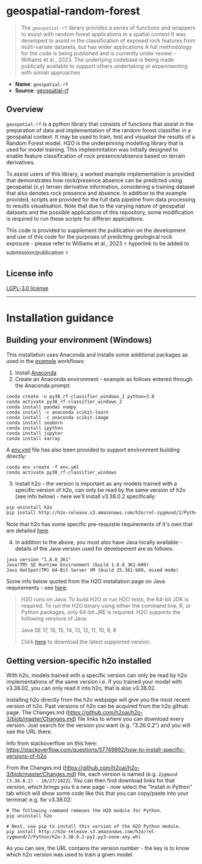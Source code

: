 # geospatial-random-forest

> The `geospatial-rf` library provides a series of functions and wrappers to assist with random forest applications in a spatial context
> It was developed to assist in the classification of exposed rock features from multi-variate datasets, but has wider applications
> A full methodology for the code is being published and is currently under review
    - Williams et al., 2023. 
> The underlying codebase is being made publically available to support others undertaking or experimenting with simialr approaches

* **Name**: `geospatial-rf`
* **Source**: [geospatial-rf](https://kwvmxgit.ad.nerc.ac.uk/data-science/geospatial-random-forest/-/tree/method-paper-RELEASE) 

## Overview

`geospatial-rf` is a python library that consists of functions that assist in the preparation of data and implementation of the random forest classifier in a geospatial context. It may be used to train, test and visualise the results of a Random Forest model. H2O is the underpinning modelling library that is used for model training. This impleemntation was initially designed to enable feature classification of rock presence/absence based on terrain derivatives.

To assist users of this library, a worked example implementation is provided that demonstrates how rock/presence absence can be predicted using geospatial (x,y) terrain derivative information, considering a training dataset that also denotes rock presence and absence. In addition to the example provided, scripts are provided for the full data pipeline from data processing to results visualisation. Note that due to the varying nature of geospatial datasets and the possible applications of this repository, some modification is required to run these scripts for differen applciations.

This code is provided to supplement the publication on the development and use of this code for the purposes of predicting geological rock exposure - please refer to Williams et al., 2023 :zap: hyperlink to be added to submission/publication :zap:

## License info

[LGPL-3.0 license](./license.md)

---

# Installation guidance

## Building your environment (Windows)

This installation uses Anaconda and installs some additional packages as used in the [example](./examples) workflows:

1. Install [Anaconda ](https://www.anaconda.com/)
2. Create an Anaconda environment - example as follows entered through the Anaconda prompt:

```shell
conda create -n py38_rf-classifier_windows_2 python=3.8
conda activate py38_rf-classifier_windows_2
conda install pandas numpy
conda install -c anaconda scikit-learn
conda install -c anaconda scikit-image
conda install seaborn
conda install ipython
conda install jupyter
conda install xarray
```

A [env.yml](env.yml) file has also been provided to support environment building directly:

```
conda env create -f env.yml
conda activate py38_rf-classifier_windows
```

3. Install h2o - the version is important as any models trained with a specific version of h2o, can only be read by the same version of h2o (see info below) - here we'll install v3.38.0.2 specifically:

```bash
pip uninstall h2o
pip install http://h2o-release.s3.amazonaws.com/h2o/rel-zygmund/2/Python/h2o-3.38.0.2-py2.py3-none-any.whl 
```

Note that h2o has some specific pre-requistie requirements of it's own that are detailed [here](https://docs.h2o.ai/h2o/latest-stable/h2o-docs/welcome.html#requirements)

4. In addition to the above, you must also have Java locally available - details of the Java version used for development are as follows:

```
java version "1.8.0_361"
Java(TM) SE Runtime Environment (build 1.8.0_361-b09)
Java HotSpot(TM) 64-Bit Server VM (build 25.361-b09, mixed mode)
```

Some info below quoted from the H2O installation page on Java requirements - see [here](https://docs.h2o.ai/h2o/latest-stable/h2o-docs/welcome.html#java-requirements):

> H2O runs on Java. To build H2O or run H2O tests, the 64-bit JDK is required. To run the H2O binary using either the command line, R, or Python packages, only 64-bit JRE is required.
> H2O supports the following versions of Java:
>
>    Java SE 17, 16, 15, 14, 13, 12, 11, 10, 9, 8
>
> Click [here](https://jdk.java.net/archive/) to download the latest supported version.

## Getting version-specific h2o installed

With h2o, models trained with a specific version can only be read by h2o implementations of the same version i.e. if you trained your model with v3.38.02, you can only read it into h2o, that is also v3.38.02.

Installing h2o directly from the h2o webpage will give you the most recent version of h2o. Past versions of h2o can be acquired from the h2o github page. The Changes.md (https://github.com/h2oai/h2o-3/blob/master/Changes.md) file links to where you can download every version. Just search for the version you want (e.g. "3.26.0.2") and you will see the URL there.

Info from stackoverflow on this here: https://stackoverflow.com/questions/57749892/how-to-install-specific-versions-of-h2o

From the Changes.md (https://github.com/h2oai/h2o-3/blob/master/Changes.md) file, each version is named (e.g. `Zygmund (3.38.0.2) - 10/27/2022`). You can then find download links for that version, which brings you ti a new page - now select the "Install in Python" tab which will show some code like this that you can copy/paste into your terminal: e.g. for v3.38.02:

```shell
# The following command removes the H2O module for Python.
pip uninstall h2o

# Next, use pip to install this version of the H2O Python module.
pip install http://h2o-release.s3.amazonaws.com/h2o/rel-zygmund/2/Python/h2o-3.38.0.2-py2.py3-none-any.whl
```

As you can see, the URL contains the version number - the key is to know which h2o version was used to train a given model.
